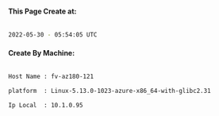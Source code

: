 
   
#### This Page Create at:

```bash

2022-05-30 - 05:54:05 UTC

```

#### Create By Machine:

```bash

Host Name : fv-az180-121

platform  : Linux-5.13.0-1023-azure-x86_64-with-glibc2.31

Ip Local  : 10.1.0.95

```

